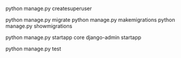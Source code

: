 python manage.py createsuperuser

python manage.py migrate
python manage.py makemigrations
python manage.py showmigrations


python manage.py startapp core
django-admin startapp


python manage.py test